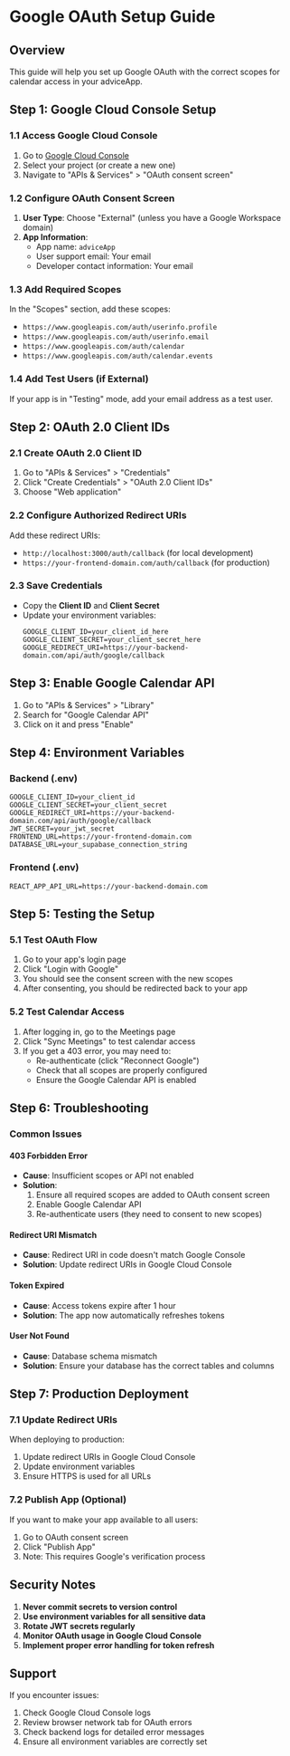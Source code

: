 # Google OAuth Setup Guide

## Overview
This guide will help you set up Google OAuth with the correct scopes for calendar access in your adviceApp.

## Step 1: Google Cloud Console Setup

### 1.1 Access Google Cloud Console
1. Go to [Google Cloud Console](https://console.cloud.google.com/)
2. Select your project (or create a new one)
3. Navigate to "APIs & Services" > "OAuth consent screen"

### 1.2 Configure OAuth Consent Screen
1. **User Type**: Choose "External" (unless you have a Google Workspace domain)
2. **App Information**:
   - App name: `adviceApp`
   - User support email: Your email
   - Developer contact information: Your email

### 1.3 Add Required Scopes
In the "Scopes" section, add these scopes:
- `https://www.googleapis.com/auth/userinfo.profile`
- `https://www.googleapis.com/auth/userinfo.email`
- `https://www.googleapis.com/auth/calendar`
- `https://www.googleapis.com/auth/calendar.events`

### 1.4 Add Test Users (if External)
If your app is in "Testing" mode, add your email address as a test user.

## Step 2: OAuth 2.0 Client IDs

### 2.1 Create OAuth 2.0 Client ID
1. Go to "APIs & Services" > "Credentials"
2. Click "Create Credentials" > "OAuth 2.0 Client IDs"
3. Choose "Web application"

### 2.2 Configure Authorized Redirect URIs
Add these redirect URIs:
- `http://localhost:3000/auth/callback` (for local development)
- `https://your-frontend-domain.com/auth/callback` (for production)

### 2.3 Save Credentials
- Copy the **Client ID** and **Client Secret**
- Update your environment variables:
  ```
  GOOGLE_CLIENT_ID=your_client_id_here
  GOOGLE_CLIENT_SECRET=your_client_secret_here
  GOOGLE_REDIRECT_URI=https://your-backend-domain.com/api/auth/google/callback
  ```

## Step 3: Enable Google Calendar API

1. Go to "APIs & Services" > "Library"
2. Search for "Google Calendar API"
3. Click on it and press "Enable"

## Step 4: Environment Variables

### Backend (.env)
```env
GOOGLE_CLIENT_ID=your_client_id
GOOGLE_CLIENT_SECRET=your_client_secret
GOOGLE_REDIRECT_URI=https://your-backend-domain.com/api/auth/google/callback
JWT_SECRET=your_jwt_secret
FRONTEND_URL=https://your-frontend-domain.com
DATABASE_URL=your_supabase_connection_string
```

### Frontend (.env)
```env
REACT_APP_API_URL=https://your-backend-domain.com
```

## Step 5: Testing the Setup

### 5.1 Test OAuth Flow
1. Go to your app's login page
2. Click "Login with Google"
3. You should see the consent screen with the new scopes
4. After consenting, you should be redirected back to your app

### 5.2 Test Calendar Access
1. After logging in, go to the Meetings page
2. Click "Sync Meetings" to test calendar access
3. If you get a 403 error, you may need to:
   - Re-authenticate (click "Reconnect Google")
   - Check that all scopes are properly configured
   - Ensure the Google Calendar API is enabled

## Step 6: Troubleshooting

### Common Issues

#### 403 Forbidden Error
- **Cause**: Insufficient scopes or API not enabled
- **Solution**: 
  1. Ensure all required scopes are added to OAuth consent screen
  2. Enable Google Calendar API
  3. Re-authenticate users (they need to consent to new scopes)

#### Redirect URI Mismatch
- **Cause**: Redirect URI in code doesn't match Google Console
- **Solution**: Update redirect URIs in Google Cloud Console

#### Token Expired
- **Cause**: Access tokens expire after 1 hour
- **Solution**: The app now automatically refreshes tokens

#### User Not Found
- **Cause**: Database schema mismatch
- **Solution**: Ensure your database has the correct tables and columns

## Step 7: Production Deployment

### 7.1 Update Redirect URIs
When deploying to production:
1. Update redirect URIs in Google Cloud Console
2. Update environment variables
3. Ensure HTTPS is used for all URLs

### 7.2 Publish App (Optional)
If you want to make your app available to all users:
1. Go to OAuth consent screen
2. Click "Publish App"
3. Note: This requires Google's verification process

## Security Notes

1. **Never commit secrets to version control**
2. **Use environment variables for all sensitive data**
3. **Rotate JWT secrets regularly**
4. **Monitor OAuth usage in Google Cloud Console**
5. **Implement proper error handling for token refresh**

## Support

If you encounter issues:
1. Check Google Cloud Console logs
2. Review browser network tab for OAuth errors
3. Check backend logs for detailed error messages
4. Ensure all environment variables are correctly set 